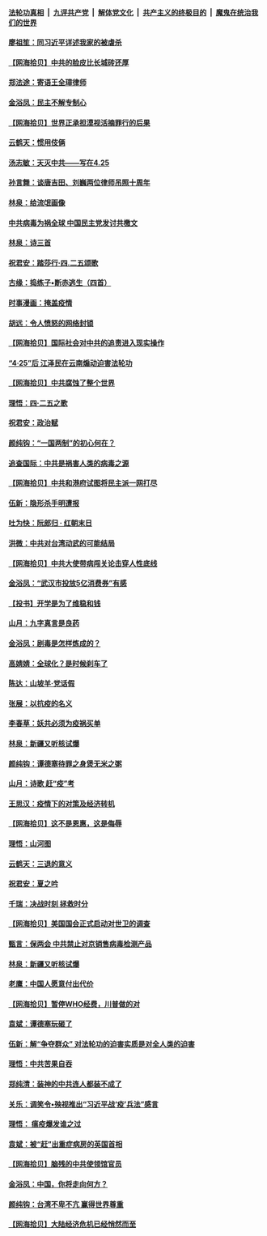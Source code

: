 ####  [法轮功真相](../../../../basic/blob/master/README.md?t=04300431) &nbsp;|&nbsp; [九评共产党](../../../../9ping.md/blob/master/README.md?t=04300431) &nbsp;|&nbsp; [解体党文化](../../../../jtdwh.md/blob/master/README.md?t=04300431)  &nbsp;|&nbsp; [共产主义的终极目的](../../../../gczydzjmd.md/blob/master/README.md?t=04300431) &nbsp;|&nbsp; [魔鬼在统治我们的世界](../../../../mgztzwmdsj.md/blob/master/README.md?t=04300431) 

#### [廖祖笙：同习近平详述我家的被虐杀](../pages/nsc993/n12069654.md?t=04300431) 

#### [【网海拾贝】中共的脸皮比长城砖还厚](../pages/nsc993/n12069635.md?t=04300431) 

#### [郑法途：寄语王全璋律师](../pages/nsc993/n12068788.md?t=04300431) 

#### [金浴凤：民主不解专制心](../pages/nsc993/n12068775.md?t=04300431) 

#### [【网海拾贝】世界正承担漠视活摘罪行的后果](../pages/nsc993/n12066309.md?t=04300431) 

#### [云鹤天：惯用伎俩](../pages/nsc993/n12063842.md?t=04300431) 

#### [汤志敏：天灭中共——写在4.25](../pages/nsc993/n12063146.md?t=04300431) 

#### [孙言舞：谈唐吉田、刘巍两位律师吊照十周年](../pages/nsc993/n12062974.md?t=04300431) 

#### [林泉：给流氓画像](../pages/nsc993/n12062932.md?t=04300431) 

#### [中共病毒为祸全球  中国民主党发讨共檄文](../pages/nsc993/n12062827.md?t=04300431) 

#### [林泉：诗三首](../pages/nsc993/n12062782.md?t=04300431) 

#### [祝君安：踏莎行·四.二五颂歌](../pages/nsc993/n12061559.md?t=04300431) 

#### [古缘：捣练子•断赤逃生（四首）](../pages/nsc993/n12056236.md?t=04300431) 

#### [时事漫画：掩盖疫情](../pages/nsc993/n12056208.md?t=04300431) 

#### [胡远：令人愤怒的网络封锁](../pages/nsc993/n12054084.md?t=04300431) 

#### [【网海拾贝】国际社会对中共的追责进入现实操作](../pages/nsc993/n12053870.md?t=04300431) 

#### [“4·25”后 江泽民在云南煽动迫害法轮功](../pages/nsc993/n12052774.md?t=04300431) 

#### [【网海拾贝】中共腐蚀了整个世界](../pages/nsc993/n12051803.md?t=04300431) 

#### [理悟：四·二五之歌](../pages/nsc993/n12051683.md?t=04300431) 

#### [祝君安：政治赋](../pages/nsc993/n12051480.md?t=04300431) 

#### [颜纯钩：“一国两制”的初心何在？](../pages/nsc993/n12050727.md?t=04300431) 

#### [追查国际：中共是祸害人类的病毒之源](../pages/nsc993/n12048938.md?t=04300431) 

#### [【网海拾贝】中共和港府试图将民主派一网打尽](../pages/nsc993/n12048622.md?t=04300431) 

#### [伍新：隐形杀手明遭报](../pages/nsc993/n12047642.md?t=04300431) 

#### [吐为快：阮郎归 · 红朝末日](../pages/nsc993/n12047629.md?t=04300431) 

#### [洪微：中共对台湾动武的可能结局](../pages/nsc993/n12046050.md?t=04300431) 

#### [【网海拾贝】中共大使带病闯关论击穿人性底线](../pages/nsc993/n12045886.md?t=04300431) 

#### [金浴凤：“武汉市投放5亿消费券”有感](../pages/nsc993/n12045563.md?t=04300431) 

#### [【投书】开学是为了维稳和钱](../pages/nsc993/n12045013.md?t=04300431) 

#### [山月：九字真言是良药](../pages/nsc993/n12044842.md?t=04300431) 

#### [金浴凤：剧毒是怎样炼成的？](../pages/nsc993/n12044835.md?t=04300431) 

#### [高婧婧：全球化？是时候刹车了](../pages/nsc993/n12044809.md?t=04300431) 

#### [陈达：山坡羊·党话假](../pages/nsc993/n12044764.md?t=04300431) 

#### [张展：以抗疫的名义](../pages/nsc993/n12044611.md?t=04300431) 

#### [李春草：妖共必须为疫祸买单](../pages/nsc993/n12042505.md?t=04300431) 

#### [林泉：新疆又听核试爆](../pages/nsc993/n12042501.md?t=04300431) 

#### [颜纯钩：谭德塞待罪之身煲无米之粥](../pages/nsc993/n12042390.md?t=04300431) 

#### [山月：诗歌 赶“疫”考](../pages/nsc993/n12041241.md?t=04300431) 

#### [王思汉：疫情下的对策及经济转机](../pages/nsc993/n12041228.md?t=04300431) 

#### [【网海拾贝】这不是恩惠，这是侮辱](../pages/nsc993/n12041118.md?t=04300431) 

#### [理悟：山河图](../pages/nsc993/n12040825.md?t=04300431) 

#### [云鹤天：三退的意义](../pages/nsc993/n12040774.md?t=04300431) 

#### [祝君安：夏之吟](../pages/nsc993/n12040754.md?t=04300431) 

#### [千瑞：决战时刻 拯救时分](../pages/nsc993/n12039912.md?t=04300431) 

#### [【网海拾贝】美国国会正式启动对世卫的调查](../pages/nsc993/n12037727.md?t=04300431) 

#### [甄言：保两会 中共禁止对京销售病毒检测产品](../pages/nsc993/n12037606.md?t=04300431) 

#### [林泉：新疆又听核试爆](../pages/nsc993/n12037325.md?t=04300431) 

#### [老鹰：中国人愿意付出代价](../pages/nsc993/n12035994.md?t=04300431) 

#### [【网海拾贝】暂停WHO经费，川普做的对](../pages/nsc993/n12035636.md?t=04300431) 

#### [袁斌：谭德塞玩砸了](../pages/nsc993/n12035321.md?t=04300431) 

#### [伍新：解“争夺群众” 对法轮功的迫害实质是对全人类的迫害](../pages/nsc993/n12033869.md?t=04300431) 

#### [理悟：中共苦果自吞](../pages/nsc993/n12033842.md?t=04300431) 

#### [郑纯清：装神的中共连人都装不成了](../pages/nsc993/n12033689.md?t=04300431) 

#### [关乐：调笑令•殃视推出“习近平战‘疫’兵法”感言](../pages/nsc993/n12032806.md?t=04300431) 

#### [理悟： 瘟疫爆发谁之过](../pages/nsc993/n12032604.md?t=04300431) 

#### [袁斌：被“赶”出重症病房的英国首相](../pages/nsc993/n12031911.md?t=04300431) 

#### [【网海拾贝】脑残的中共使领馆官员](../pages/nsc993/n12031848.md?t=04300431) 

#### [金浴凤：中国，你将走向何方？](../pages/nsc993/n12029487.md?t=04300431) 

#### [颜纯钩：台湾不卑不亢  赢得世界尊重](../pages/nsc993/n12029336.md?t=04300431) 

#### [【网海拾贝】大陆经济危机已经悄然而至](../pages/nsc993/n12028651.md?t=04300431) 

